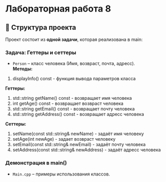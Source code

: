 # Лабораторная работа 8

## 📂 Структура проекта  
Проект состоит из **одной задачи**, которая реализована в main:  

### **Задача: Геттеры и сеттеры**  
- `Person` – класс человека (Имя, возвраст, почта, адресс).  
**Методы:**
1. displayInfo() const - функция вывода параметров класса

**Геттеры:**
1. std::string getName() const - возвращает имя человека
2. int getAge() const - возвращает возвраст человека
3. std::string getEmail() const - возвращает почту человека
4. std::string getAddress() const - возвращает адресс человека

**Сеттеры:**
1. setName(const std::string& newName) - задаёт имя человеку
2. setAge(int newAge) - задает возвраст человеку
3. setEmail(const std::string& newEmail) - задаёт почту человека
4. setAddress(const std::string& newAddress) - задаёт адресс человека

### **Демонстрация в main()**  
- `Main.cpp` – примеры использования классов.  

